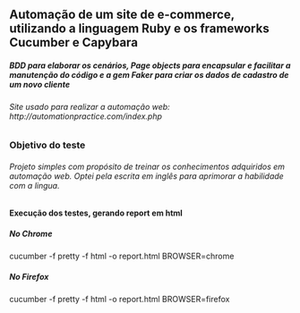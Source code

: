 

## Automação de um site de e-commerce, utilizando a linguagem Ruby e os frameworks Cucumber e Capybara
<h5> BDD para elaborar os cenários, Page objects para encapsular e facilitar a manutenção do código e a gem Faker para criar os dados de cadastro de um novo cliente </h5>


<h6>Site usado para realizar a automação web: http://automationpractice.com/index.php </h6>


### Objetivo do teste
<h6>Projeto simples com propósito de treinar os conhecimentos adquiridos em automação web. Optei pela escrita em inglês para aprimorar a habilidade com a lingua.</h6>

#### Execução dos testes, gerando report em html
<h5>No Chrome</h5>cucumber -f pretty -f html -o report.html BROWSER=chrome

<h5>No Firefox</h5>cucumber -f pretty -f html -o report.html BROWSER=firefox



